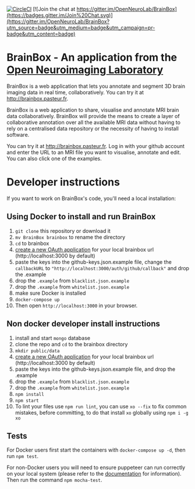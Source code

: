 
[![CircleCI](https://circleci.com/gh/OpenNeuroLab/BrainBox/tree/master.svg?style=shield)](https://circleci.com/gh/OpenNeuroLab/BrainBox/tree/master) [![Join the chat at https://gitter.im/OpenNeuroLab/BrainBox](https://badges.gitter.im/Join%20Chat.svg)](https://gitter.im/OpenNeuroLab/BrainBox?utm_source=badge&utm_medium=badge&utm_campaign=pr-badge&utm_content=badge)

# BrainBox - An application from the [Open Neuroimaging Laboratory](http://openneu.ro/)

BrainBox is a web application that lets you annotate and segment 3D brain
imaging data in real time, collaboratively. You can try it
at http://brainbox.pasteur.fr.

BrainBox is a web application to share, visualise and annotate MRI brain
 data collaboratively. BrainBox will provide the means to create a
 layer of collaborative annotation over all the available MRI data without
 having to rely on a centralised data repository or the necessity of
 having to install software.

You can try it at http://brainbox.pasteur.fr. Log in with your github
account and enter the URL to an MRI file you want to visualise, annotate
and edit. You can also click one of the examples.


# Developer instructions

If you want to work on BrainBox's code, you'll need a local installation:

## Using Docker to install and run BrainBox

1. `git clone` this repository or download it
2. `mv BrainBox brainbox` to rename the directory
3. `cd` to brainbox
4. [create a new OAuth application](https://github.com/settings/applications/new) for your local brainbox url (http://localhost:3000 by default)
5. paste the keys into the github-keys.json.example file, change the `callbackURL` to `"http://localhost:3000/auth/github/callback"` and drop the .example
6. drop the `.example` from `blacklist.json.example`
7. drop the `.example` from `whitelist.json.example`
7. make sure Docker is installed
8. `docker-compose up`
9. Then open `http://localhost:3000` in your browser.

## Non docker developer install instructions

1. install and start `mongo` database
2. clone the repo and `cd` to the brainbox directory
3. `mkdir public/data`
4. [create a new OAuth application](https://github.com/settings/applications/new) for your local brainbox url (http://localhost:3000 by default)
5. paste the keys into the github-keys.json.example file, and drop the .example
6. drop the `.example` from `blacklist.json.example`
7. drop the `.example` from `whitelist.json.example`
8. `npm install`
9. `npm start`
10. To lint your files use `npm run lint`, you can use `xo --fix` to fix common mistakes, before committing,
to do that install `xo` globally using `npm i -g xo`

## Tests

For Docker users first start the containers with `docker-compose up -d`, then run `npm test`.

For non-Docker users you will need to ensure puppeteer can run correctly on your local system (please refer to the [documentation](https://github.com/GoogleChrome/puppeteer) for information). Then run the command `npm mocha-test`.
